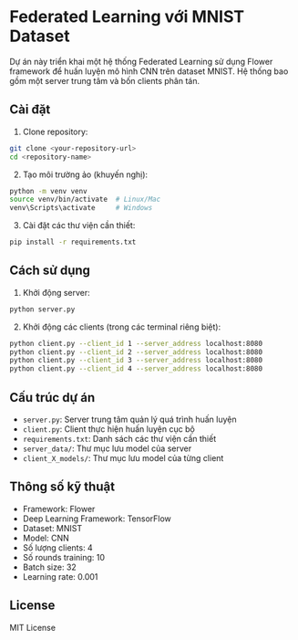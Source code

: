 # Federated Learning với MNIST Dataset

Dự án này triển khai một hệ thống Federated Learning sử dụng Flower framework để huấn luyện mô hình CNN trên dataset MNIST. Hệ thống bao gồm một server trung tâm và bốn clients phân tán.

## Cài đặt

1. Clone repository:
```bash
git clone <your-repository-url>
cd <repository-name>
```

2. Tạo môi trường ảo (khuyến nghị):
```bash
python -m venv venv
source venv/bin/activate  # Linux/Mac
venv\Scripts\activate     # Windows
```

3. Cài đặt các thư viện cần thiết:
```bash
pip install -r requirements.txt
```

## Cách sử dụng

1. Khởi động server:
```bash
python server.py
```

2. Khởi động các clients (trong các terminal riêng biệt):
```bash
python client.py --client_id 1 --server_address localhost:8080
python client.py --client_id 2 --server_address localhost:8080
python client.py --client_id 3 --server_address localhost:8080
python client.py --client_id 4 --server_address localhost:8080
```

## Cấu trúc dự án

- `server.py`: Server trung tâm quản lý quá trình huấn luyện
- `client.py`: Client thực hiện huấn luyện cục bộ
- `requirements.txt`: Danh sách các thư viện cần thiết
- `server_data/`: Thư mục lưu model của server
- `client_X_models/`: Thư mục lưu model của từng client

## Thông số kỹ thuật

- Framework: Flower
- Deep Learning Framework: TensorFlow
- Dataset: MNIST
- Model: CNN
- Số lượng clients: 4
- Số rounds training: 10
- Batch size: 32
- Learning rate: 0.001

## License

MIT License 